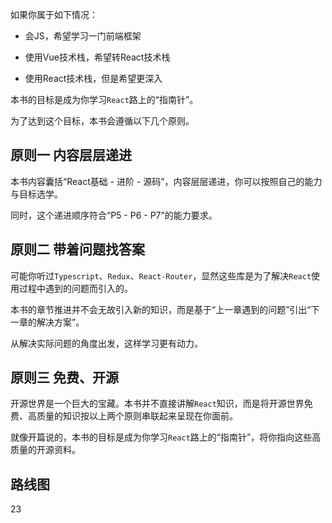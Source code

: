 如果你属于如下情况：

- 会JS，希望学习一门前端框架

- 使用Vue技术栈，希望转React技术栈

- 使用React技术栈，但是希望更深入

本书的目标是成为你学习`React`路上的“指南针”。

为了达到这个目标，本书会遵循以下几个原则。

## 原则一 内容层层递进

本书内容囊括“React基础 - 进阶 - 源码”，内容层层递进，你可以按照自己的能力与目标选学。

同时，这个递进顺序符合“P5 - P6 - P7”的能力要求。

## 原则二 带着问题找答案

可能你听过`Typescript`、`Redux`、`React-Router`，显然这些库是为了解决`React`使用过程中遇到的问题而引入的。

本书的章节推进并不会无故引入新的知识，而是基于“上一章遇到的问题”引出“下一章的解决方案”。

从解决实际问题的角度出发，这样学习更有动力。

## 原则三 免费、开源

开源世界是一个巨大的宝藏。本书并不直接讲解`React`知识，而是将开源世界免费、高质量的知识按以上两个原则串联起来呈现在你面前。

就像开篇说的，本书的目标是成为你学习`React`路上的“指南针”，将你指向这些高质量的开源资料。

## 路线图

23

